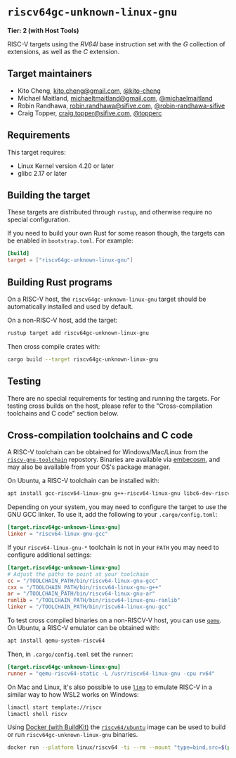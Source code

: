 # `riscv64gc-unknown-linux-gnu`

**Tier: 2 (with Host Tools)**

RISC-V targets using the *RV64I* base instruction set with the *G* collection of extensions, as well as the *C* extension.


## Target maintainers

- Kito Cheng, <kito.cheng@gmail.com>, [@kito-cheng](https://github.com/kito-cheng)
- Michael Maitland, <michaeltmaitland@gmail.com>, [@michaelmaitland](https://github.com/michaelmaitland)
- Robin Randhawa, <robin.randhawa@sifive.com>, [@robin-randhawa-sifive](https://github.com/robin-randhawa-sifive)
- Craig Topper, <craig.topper@sifive.com>, [@topperc](https://github.com/topperc)

## Requirements

This target requires:

* Linux Kernel version 4.20 or later
* glibc 2.17 or later


## Building the target

These targets are distributed through `rustup`, and otherwise require no
special configuration.

If you need to build your own Rust for some reason though, the targets can be
enabled in `bootstrap.toml`. For example:

```toml
[build]
target = ["riscv64gc-unknown-linux-gnu"]
```


## Building Rust programs


On a RISC-V host, the `riscv64gc-unknown-linux-gnu` target should be automatically
installed and used by default.

On a non-RISC-V host, add the target:

```bash
rustup target add riscv64gc-unknown-linux-gnu
```

Then cross compile crates with:

```bash
cargo build --target riscv64gc-unknown-linux-gnu
```


## Testing

There are no special requirements for testing and running the targets.
For testing cross builds on the host, please refer to the "Cross-compilation
toolchains and C code"
section below.


## Cross-compilation toolchains and C code

A RISC-V toolchain can be obtained for Windows/Mac/Linux from the
[`riscv-gnu-toolchain`](https://github.com/riscv-collab/riscv-gnu-toolchain)
repostory. Binaries are available via
[embecosm](https://www.embecosm.com/resources/tool-chain-downloads/#riscv-linux),
and may also be available from your OS's package manager.

On Ubuntu, a RISC-V toolchain can be installed with:

```bash
apt install gcc-riscv64-linux-gnu g++-riscv64-linux-gnu libc6-dev-riscv64-cross
```

Depending on your system, you may need to configure the target to use the GNU
GCC linker. To use it, add the following to your `.cargo/config.toml`:

```toml
[target.riscv64gc-unknown-linux-gnu]
linker = "riscv64-linux-gnu-gcc"
```

If your `riscv64-linux-gnu-*` toolchain is not in your `PATH` you may need to
configure additional settings:

```toml
[target.riscv64gc-unknown-linux-gnu]
# Adjust the paths to point at your toolchain
cc = "/TOOLCHAIN_PATH/bin/riscv64-linux-gnu-gcc"
cxx = "/TOOLCHAIN_PATH/bin/riscv64-linux-gnu-g++"
ar = "/TOOLCHAIN_PATH/bin/riscv64-linux-gnu-ar"
ranlib = "/TOOLCHAIN_PATH/bin/riscv64-linux-gnu-ranlib"
linker = "/TOOLCHAIN_PATH/bin/riscv64-linux-gnu-gcc"
```

To test cross compiled binaries on a non-RISCV-V host, you can use
[`qemu`](https://www.qemu.org/docs/master/system/target-riscv.html).
On Ubuntu, a RISC-V emulator can be obtained with:

```bash
apt install qemu-system-riscv64
```

Then, in `.cargo/config.toml` set the `runner`:

```toml
[target.riscv64gc-unknown-linux-gnu]
runner = "qemu-riscv64-static -L /usr/riscv64-linux-gnu -cpu rv64"
```

On Mac and Linux, it's also possible to use
[`lima`](https://github.com/lima-vm/lima) to emulate RISC-V in a similar way to
how WSL2 works on Windows:

```bash
limactl start template://riscv
limactl shell riscv
```

Using [Docker (with BuildKit)](https://docs.docker.com/build/buildkit/) the
[`riscv64/ubuntu`](https://hub.docker.com/r/riscv64/ubuntu) image can be used
to build or run `riscv64gc-unknown-linux-gnu` binaries.

```bash
docker run --platform linux/riscv64 -ti --rm --mount "type=bind,src=$(pwd),dst=/checkout" riscv64/ubuntu bash
```
